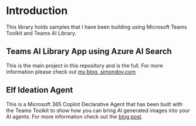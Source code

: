 # Introduction

This library holds samples that I have been building using Microsoft Teams Toolkit and Teams AI Library.


## Teams AI Library App using Azure AI Search
This is the main project in this repository and is the full.
For more information please check out [my blog, simondoy.com](https://simondoy.com/2024/03/18/blog-series-setup-a-teams-ai-library-based-application-to-reason-over-sharepoint-content-with-azure-ai-search/) 

## Elf Ideation Agent
This is a Microsoft 365 Copilot Declarative Agent that has been built with the Teams Toolkit to show how you can bring AI generated images into your AI agents.
For more information check out the [blog post](https://simondoy.com/2024/12/01/bring-ai-image-generation-to-your-microsoft-365-copilot-declarative-agents/).

